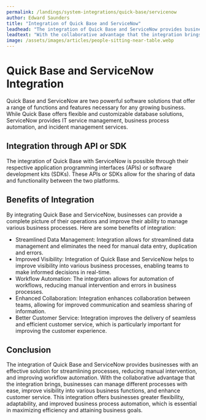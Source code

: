 ```yaml
---
permalink: /landings/system-integrations/quick-base/servicenow
author: Edward Saunders
title: "Integration of Quick Base and ServiceNow"
leadhead: "The integration of Quick Base and ServiceNow provides businesses with an effective solution for streamlining processes, reducing manual intervention, and improving workflow automation"
leadtext: "With the collaborative advantage that the integration brings, businesses can manage different processes with ease, improve visibility into various business functions, and enhance customer service. This integration offers businesses greater flexibility, adaptability, and improved business process automation, which is essential in maximizing efficiency and attaining business goals."
image: /assets/images/articles/people-sitting-near-table.webp
---
```

<div class="arttext">  <h1>Quick Base and ServiceNow Integration</h1>
  <p>Quick Base and ServiceNow are two powerful software solutions that offer a range of functions and features necessary for any growing business. While Quick Base offers flexible and customizable database solutions, ServiceNow provides IT service management, business process automation, and incident management services.</p>

  <h2>Integration through API or SDK</h2>
  <p>The integration of Quick Base with ServiceNow is possible through their respective application programming interfaces (APIs) or software development kits (SDKs). These APIs or SDKs allow for the sharing of data and functionality between the two platforms.</p>

  <h2>Benefits of Integration</h2>
  <p>By integrating Quick Base and ServiceNow, businesses can provide a complete picture of their operations and improve their ability to manage various business processes. Here are some benefits of integration:</p>
  <ul>
    <li>Streamlined Data Management: Integration allows for streamlined data management and eliminates the need for manual data entry, duplication and errors.</li>
    <li>Improved Visibility: Integration of Quick Base and ServiceNow helps to improve visibility into various business processes, enabling teams to make informed decisions in real-time.</li>
    <li>Workflow Automation: The integration allows for automation of workflows, reducing manual intervention and errors in business processes.</li>
    <li>Enhanced Collaboration: Integration enhances collaboration between teams, allowing for improved communication and seamless sharing of information.</li>
    <li>Better Customer Service: Integration improves the delivery of seamless and efficient customer service, which is particularly important for improving the customer experience.</li>
  </ul>

  <h2>Conclusion</h2>
  <p>The integration of Quick Base and ServiceNow provides businesses with an effective solution for streamlining processes, reducing manual intervention, and improving workflow automation. With the collaborative advantage that the integration brings, businesses can manage different processes with ease, improve visibility into various business functions, and enhance customer service. This integration offers businesses greater flexibility, adaptability, and improved business process automation, which is essential in maximizing efficiency and attaining business goals.</p>

</div>